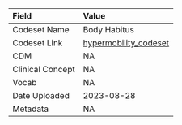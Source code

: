 |Field            |Value                 |
|:----------------|:---------------------|
|Codeset Name     |Body Habitus          |
|Codeset Link     |[hypermobility_codeset](https://github.com/PEDSnet/Variable-Dictionary/blob/main/condition/hypermobility_codeset.csv)|
|CDM              |NA                    |
|Clinical Concept |NA                    |
|Vocab            |NA                    |
|Date Uploaded    |2023-08-28            |
|Metadata         |NA                    |
